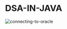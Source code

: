 # DSA-IN-JAVA
![connecting-to-oracle](https://user-images.githubusercontent.com/14003377/31045019-58277326-a5f8-11e7-96e7-99e40f67ca98.jpg)
